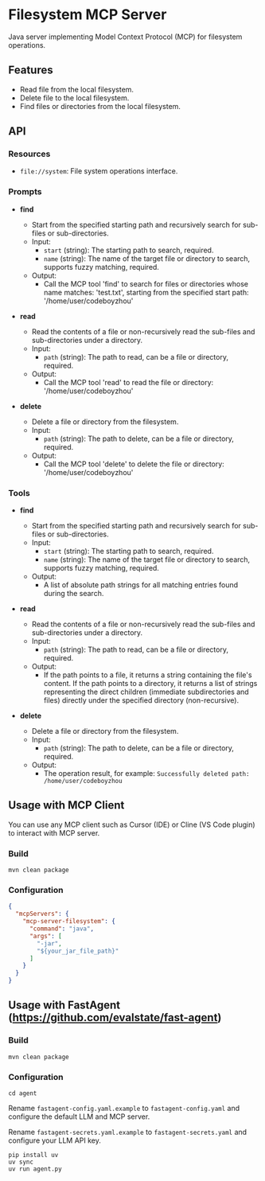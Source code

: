 # Filesystem MCP Server

Java server implementing Model Context Protocol (MCP) for filesystem operations.

## Features

- Read file from the local filesystem.
- Delete file to the local filesystem.
- Find files or directories from the local filesystem.

## API

### Resources

- `file://system`: File system operations interface.

### Prompts

- **find**
  - Start from the specified starting path and recursively search for sub-files or sub-directories.
  - Input:
    * `start` (string): The starting path to search, required.
    * `name` (string): The name of the target file or directory to search, supports fuzzy matching, required.
  - Output:
    * Call the MCP tool 'find' to search for files or directories whose name matches: 'test.txt', starting from the specified start path: '/home/user/codeboyzhou'

- **read**
    - Read the contents of a file or non-recursively read the sub-files and sub-directories under a directory.
    - Input:
        * `path` (string): The path to read, can be a file or directory, required.
    - Output:
      * Call the MCP tool 'read' to read the file or directory: '/home/user/codeboyzhou'

- **delete**
    - Delete a file or directory from the filesystem.
    - Input:
        * `path` (string): The path to delete, can be a file or directory, required.
    - Output:
      * Call the MCP tool 'delete' to delete the file or directory: '/home/user/codeboyzhou'

### Tools

- **find**
    - Start from the specified starting path and recursively search for sub-files or sub-directories.
    - Input:
        * `start` (string): The starting path to search, required.
        * `name` (string): The name of the target file or directory to search, supports fuzzy matching, required.
    - Output:
      * A list of absolute path strings for all matching entries found during the search.

- **read**
    - Read the contents of a file or non-recursively read the sub-files and sub-directories under a directory.
    - Input:
        * `path` (string): The path to read, can be a file or directory, required.
    - Output:
      * If the path points to a file, it returns a string containing the file's content.
        If the path points to a directory, it returns a list of strings representing the direct children
        (immediate subdirectories and files) directly under the specified directory (non-recursive).

- **delete**
    - Delete a file or directory from the filesystem.
    - Input:
        * `path` (string): The path to delete, can be a file or directory, required.
    - Output:
      * The operation result, for example: `Successfully deleted path: /home/user/codeboyzhou`

## Usage with MCP Client

You can use any MCP client such as Cursor (IDE) or Cline (VS Code plugin) to interact with MCP server.

### Build

```shell
mvn clean package
```

### Configuration

```json
{
  "mcpServers": {
    "mcp-server-filesystem": {
      "command": "java",
      "args": [
        "-jar",
        "${your_jar_file_path}"
      ]
    }
  }
}
```

## Usage with FastAgent (https://github.com/evalstate/fast-agent)

### Build

```shell
mvn clean package
```

### Configuration

```shell
cd agent
```

Rename `fastagent-config.yaml.example` to `fastagent-config.yaml` and configure the default LLM and MCP server.

Rename `fastagent-secrets.yaml.example` to `fastagent-secrets.yaml` and configure your LLM API key.

```shell
pip install uv
uv sync
uv run agent.py
```
